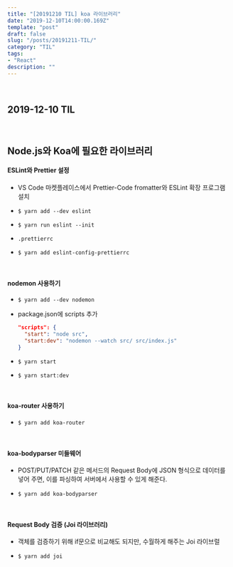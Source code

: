 ```yaml
---
title: "[20191210 TIL] koa 라이브러리"
date: "2019-12-10T14:00:00.169Z"
template: "post"
draft: false
slug: "/posts/20191211-TIL/"
category: "TIL"
tags:
- "React"
description: ""
---
```


<br>

## 2019-12-10 TIL

<br>

## Node.js와 Koa에 필요한 라이브러리

#### ESLint와 Prettier 설정

- VS Code 마켓플레이스에서 Prettier-Code fromatter와 ESLint 확장 프로그램 설치

- `$ yarn add --dev eslint`

- `$ yarn run eslint --init`

- `.prettierrc`

- `$ yarn add eslint-config-prettierrc`

<br>

#### nodemon 사용하기

- `$ yarn add --dev nodemon`

- package.json에 scripts 추가

  ``` JSON
  "scripts": {
    "start": "node src",
    "start:dev": "nodemon --watch src/ src/index.js"
  }
  ```

- `$ yarn start`

- `$ yarn start:dev`

<br>

#### koa-router 사용하기

- `$ yarn add koa-router`

<br>

#### koa-bodyparser 미들웨어

- POST/PUT/PATCH 같은 메서드의 Request Body에 JSON 형식으로 데이터를 넣어 주면, 이를 파싱하여 서버에서 사용할 수 있게 해준다.

- `$ yarn add koa-bodyparser`

<br>

#### Request Body 검증 (Joi 라이브러리)

- 객체를 검증하기 위해 if문으로 비교해도 되지만, 수월하게 해주는 Joi 라이브럴

- `$ yarn add joi`
